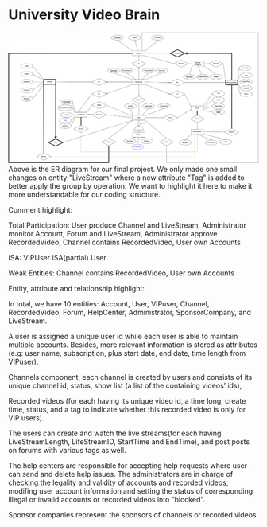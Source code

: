 # University Video Brain
![](PHP/ER.jpeg)
Above is the ER diagram for our final project. We only made one small changes on entity "LiveStream" where a new attribute "Tag" is added to better apply the group by operation. We want to highlight it here to make it more understandable for our coding structure.

Comment highlight:

Total Participation: User produce Channel and LiveStream, Administrator monitor Account, Forum and LiveStream, Administrator approve RecordedVideo, Channel contains RecordedVideo, User own Accounts

ISA: VIPUser ISA(partial) User

Weak Entities: Channel contains RecordedVideo, User own Accounts

Entity, attribute and relationship highlight:


In total, we have 10 entities: Account, User, VIPuser, Channel, RecordedVideo, Forum, HelpCenter, Administrator, SponsorCompany, and LiveStream.

A user is assigned a unique user id while each user is able to maintain multiple accounts. Besides, more relevant information is stored as attributes (e.g: user name, subscription, plus start date, end date, time length from VIPuser).

Channels component, each channel is created by users and consists of its unique channel id, status, show list (a list of the containing videos’ ids),

Recorded videos (for each having its unique video id, a time long, create time, status, and a tag to indicate whether this recorded video is only for VIP users).

The users can create and watch the live streams(for each having LiveStreamLength, LifeStreamID, StartTime and EndTime), and post posts on forums with various tags as well.

The help centers are responsible for accepting help requests where user can send and delete help issues.
The administrators are in charge of checking the legality and validity of accounts and recorded videos, modifing user account information and setting the status of corresponding illegal or invalid accounts or recorded videos into “blocked”.

Sponsor companies represent the sponsors of channels or recorded videos.
